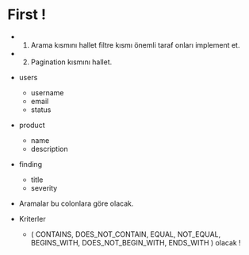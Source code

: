 # First !

- 1) Arama kısmını hallet filtre kısmı önemli taraf onları implement et.

- 2) Pagination kısmını hallet.


- users
    * username
    * email
    * status

- product
    * name
    * description

- finding
    * title
    * severity



- Aramalar bu colonlara göre olacak. 

- Kriterler
    * ( CONTAINS, DOES_NOT_CONTAIN, EQUAL, NOT_EQUAL, BEGINS_WITH,
    DOES_NOT_BEGIN_WITH, ENDS_WITH ) olacak !